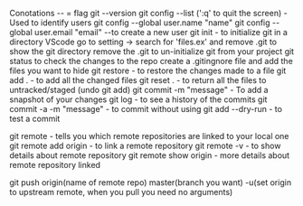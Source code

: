 Conotations -- = flag
git --version
git config --list (':q' to quit the screen) - Used to identify users
git config --global user.name "name"
git config --global user.email "email" --to create a new user
git init - to initialize git in a directory
VScode go to setting -> search for 'files.ex' and remove .git to show the git directory
remove the .git to un-initialize git from your project
git status to check the changes to the repo
create a .gitingnore file and add the files you want to hide
git restore <filename> - to restore the changes made to a file
git add . - to add all the changed files
git reset . - to return all the files to untracked/staged (undo git add)
git commit -m "message" - To add a snapshot of your changes
git log - to see a history of the commits
git commit -a -m "message" - to commit without using git add
--dry-run - to test a commit

git remote - tells you which remote repositories are linked to your local one
git remote add origin <url-to-repository> - to link a remote repository
git remote -v - to show details about remote repository
git remote show origin - more details about remote repository linked

git push origin(name of remote repo) master(branch you want) -u(set origin to upstream remote, when you pull you need no arguments)